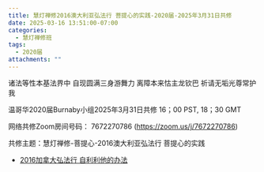 ```yaml
---
title: 慧灯禅修2016澳大利亚弘法行 菩提心的实践-2020届-2025年3月31日共修
date: 2025-03-16 13:51:00-07:00
categories:
  - 慧灯禅修班
tags:
  - 2020届
attachments: ""
---
```

诸法等性本基法界中 自现圆满三身游舞力
离障本来怙主龙钦巴 祈请无垢光尊常护我

温哥华2020届Burnaby小组2025年3月31日共修
16；00 PST, 18；30 GMT

网络共修Zoom房间号码： 7672270786 (<https://zoom.us/j/7672270786>)

共修主题：慧灯禅修-菩提心-2016澳大利亚弘法行 菩提心的实践

* [2016加拿大弘法行 自利利他的办法](https://www.fohuifayu.com/index.php/huideng-jiangtang/huanqiu-xilie/aoda-liya/1154-l16021)







